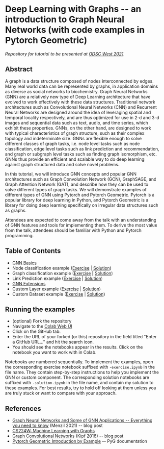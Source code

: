 # Deep Learning with Graphs -- an introduction to Graph Neural Networks (with code examples in Pytorch Geometric)

_Repository for tutorial to be presented at [ODSC West 2021](https://odsc.com/california)._

## Abstract

A graph is a data structure composed of nodes interconnected by edges. Many real world data can be represented by graphs, in application domains as diverse as social networks to  biochemistry. Graph Neural Networks (GNN) are a relatively new type of Deep Learning architecture that have evolved to work effectively with these data structures. Traditional network architectures such as Convolutional Neural Networks (CNN) and Recurrent Neural Networks are designed around the idea of leveraging spatial and temporal locality respectively, and are thus optimized for use in 2-d and 3-d images and sequential data such as text, audio, and time series, which exhibit these properties. GNNs, on the other hand, are designed to work with typical characteristics of graph structure, such as their complex topology and indeterminate size. GNNs are flexible enough to solve different classes of graph tasks, i.e. node level tasks such as node classification, edge level tasks such as link prediction and recommendation, and graph or subgraph level tasks such as finding graph isomorphism, etc. GNNs thus provide an efficient and scalable way to do deep learning against graph structured data and solve novel problems.

In this tutorial, we will introduce GNN concepts and popular GNN architectures such as Graph Convolution Network (GCN), GraphSAGE, and Graph Attention Network (GAT), and describe how they can be used to solve different types of graph tasks. We will demonstrate examples of different types of GNN using Pytorch and Pytorch Geometric. Pytorch is a popular library for deep learning in Python, and Pytorch Geometric is a library for doing deep learning specifically on irregular data structures such as graphs.

Attendees are expected to come away from the talk with an understanding of GNN features and tools for implementing them. To derive the most value from the talk, attendees should be familiar with Python and Pytorch programming.

## Table of Contents

* [GNN Basics](01-gnn-basics.md)
* Node classification example ([Exercise](02-node-classification-exercise.ipynb) | [Solution](02-node-classification-solution.ipynb))
* Graph classification example ([Exercise](03-graph-classification-exercise.ipynb) | [Solution](03-graph-classification-solution.ipynb))
* Link Prediction example ([Exercise](04-link-prediction-exercise.ipynb) | [Solution](04-link-prediction-solution.ipynb))
* [GNN Extensions](05-gnn-extensions.md)
* Custom Layer example ([Exercise](06-custom-layer-exercise.ipynb) | [Solution](06-custom-layer-solution.ipynb))
* Custom Dataset example ([Exercise](07-custom-dataset-exercise.ipynb) | [Solution](07-custom-dataset-solution.ipynb))

## Running the examples

* (optional) Fork the repository
* Navigate to the [Colab Web UI](https://colab.research.google.com/) 
* Click on the GitHub tab. 
* Enter the URL of your forked (or this) repository in the field titled "Enter a GitHub URL..." and hit the search icon. 
* You should see the notebooks appear in the results. Click on the notebook you want to work with in Colab.

Notebooks are numbered sequentially. To implement the examples, open the corresponding exercise notebook suffixed with `-exercise.ipynb` in the file name. They contain step-by-step instructions to help you implement the GNN or custom component. The corresponding solution notebooks are suffixed with `-solution.ipynb` in the file name, and contain my solution to these examples. For best results, try to hold off looking at them unless you are truly stuck or want to compare with your approach.

## References

* [Graph Neural Networks and Some of GNN Applications -- Everything you need to know](https://neptune.ai/blog/graph-neural-network-and-some-of-gnn-applications) (Menzil 2021) -- blog post
* [CS224W: Machine Learning with Graphs](http://web.stanford.edu/class/cs224w/)
* [Graph Convolutional Networks](https://tkipf.github.io/graph-convolutional-networks/) (Kipf 2016) -- blog post
* [Pytorch Geometric Introduction by Example](https://pytorch-geometric.readthedocs.io/en/latest/notes/introduction.html) -- PyG documentation

